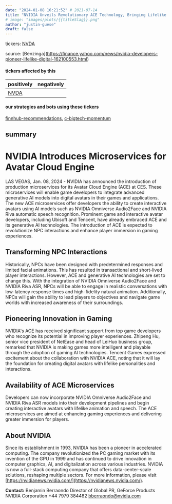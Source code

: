 ```yaml
---
date: "2024-01-08 16:21:52" # 2021-07-14
title: "NVIDIA Unveils Revolutionary ACE Technology, Bringing Lifelike Digital Characters to Life"
# image: "images/plots/{{titleSlag}}.png"
author: "justin-guese"
draft: false
---
```

tickers: <a href='https://finance.yahoo.com/quote/NVDA' target='_blank'>NVDA</a> 

source: [Benzinga](<a href='https://finance.yahoo.com/news/nvidia-developers-pioneer-lifelike-digital-162100553.html' target='_blank'>https://finance.yahoo.com/news/nvidia-developers-pioneer-lifelike-digital-162100553.html</a>)

#### tickers affected by this

| positively | negatively |
|------------|------------
| <a href='https://finance.yahoo.com/quote/NVDA' target='_blank'>NVDA</a> |  |

#### our strategies and bots using these tickers

[finnhub-recommendations](/strategies/finnhub-recommendations), [c-bigtech-momentum](/strategies/c-bigtech-momentum)

## summary

# NVIDIA Introduces Microservices for Avatar Cloud Engine

LAS VEGAS, Jan. 08, 2024 - NVIDIA has announced the introduction of production microservices for its Avatar Cloud Engine (ACE) at CES. These microservices will enable game developers to integrate advanced generative AI models into digital avatars in their games and applications. The new ACE microservices offer developers the ability to create interactive avatars using AI models such as NVIDIA Omniverse Audio2Face and NVIDIA Riva automatic speech recognition. Prominent game and interactive avatar developers, including Ubisoft and Tencent, have already embraced ACE and its generative AI technologies. The introduction of ACE is expected to revolutionize NPC interactions and enhance player immersion in gaming experiences.

## Transforming NPC Interactions

Historically, NPCs have been designed with predetermined responses and limited facial animations. This has resulted in transactional and short-lived player interactions. However, ACE and generative AI technologies are set to change this. With the integration of NVIDIA Omniverse Audio2Face and NVIDIA Riva ASR, NPCs will be able to engage in realistic conversations with low-latency response times and high-fidelity natural animation. Additionally, NPCs will gain the ability to lead players to objectives and navigate game worlds with increased awareness of their surroundings.

## Pioneering Innovation in Gaming

NVIDIA's ACE has received significant support from top game developers who recognize its potential in improving player experiences. Zhipeng Hu, senior vice president of NetEase and head of LeiHuo business group, remarked that NVIDIA is making games more intelligent and playable through the adoption of gaming AI technologies. Tencent Games expressed excitement about the collaboration with NVIDIA ACE, noting that it will lay the foundation for creating digital avatars with lifelike personalities and interactions.

## Availability of ACE Microservices

Developers can now incorporate NVIDIA Omniverse Audio2Face and NVIDIA Riva ASR models into their development pipelines and begin creating interactive avatars with lifelike animation and speech. The ACE microservices are aimed at enhancing gaming experiences and delivering greater immersion for players.

## About NVIDIA

Since its establishment in 1993, NVIDIA has been a pioneer in accelerated computing. The company revolutionized the PC gaming market with its invention of the GPU in 1999 and has continued to drive innovation in computer graphics, AI, and digitalization across various industries. NVIDIA is now a full-stack computing company that offers data-center-scale solutions, reshaping multiple sectors. For more information, please visit [https://nvidianews.nvidia.com/](https://nvidianews.nvidia.com/).

**Contact:**
Benjamin Berraondo
Director of Global PR, GeForce Products
NVIDIA Corporation
+44 7979 384482
bberraondo@nvidia.com